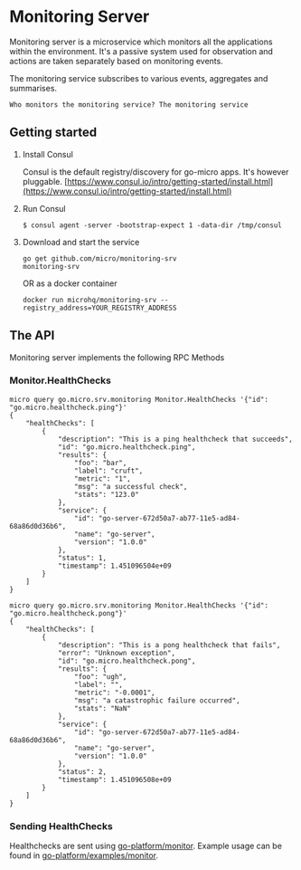 # Monitoring Server

Monitoring server is a microservice which monitors all the applications within the environment. It's a passive system 
used for observation and actions are taken separately based on monitoring events.

The monitoring service subscribes to various events, aggregates and summarises.

```
Who monitors the monitoring service? The monitoring service
```

## Getting started

1. Install Consul

	Consul is the default registry/discovery for go-micro apps. It's however pluggable.
	[https://www.consul.io/intro/getting-started/install.html](https://www.consul.io/intro/getting-started/install.html)

2. Run Consul
	```
	$ consul agent -server -bootstrap-expect 1 -data-dir /tmp/consul
	```

3. Download and start the service

	```shell
	go get github.com/micro/monitoring-srv
	monitoring-srv
	```

	OR as a docker container

	```shell
	docker run microhq/monitoring-srv --registry_address=YOUR_REGISTRY_ADDRESS
	```

## The API
Monitoring server implements the following RPC Methods

### Monitor.HealthChecks
```shell
micro query go.micro.srv.monitoring Monitor.HealthChecks '{"id": "go.micro.healthcheck.ping"}'
{
	"healthChecks": [
		{
			"description": "This is a ping healthcheck that succeeds",
			"id": "go.micro.healthcheck.ping",
			"results": {
				"foo": "bar",
				"label": "cruft",
				"metric": "1",
				"msg": "a successful check",
				"stats": "123.0"
			},
			"service": {
				"id": "go-server-672d50a7-ab77-11e5-ad84-68a86d0d36b6",
				"name": "go-server",
				"version": "1.0.0"
			},
			"status": 1,
			"timestamp": 1.451096504e+09
		}
	]
}

micro query go.micro.srv.monitoring Monitor.HealthChecks '{"id": "go.micro.healthcheck.pong"}'
{
	"healthChecks": [
		{
			"description": "This is a pong healthcheck that fails",
			"error": "Unknown exception",
			"id": "go.micro.healthcheck.pong",
			"results": {
				"foo": "ugh",
				"label": "",
				"metric": "-0.0001",
				"msg": "a catastrophic failure occurred",
				"stats": "NaN"
			},
			"service": {
				"id": "go-server-672d50a7-ab77-11e5-ad84-68a86d0d36b6",
				"name": "go-server",
				"version": "1.0.0"
			},
			"status": 2,
			"timestamp": 1.451096508e+09
		}
	]
}
```

### Sending HealthChecks

Healthchecks are sent using [go-platform/monitor](https://github.com/micro/go-platform/blob/master/monitor/monitor.go). Example usage can be found in [go-platform/examples/monitor](https://github.com/micro/go-platform/blob/master/examples/monitor/monitor.go).

